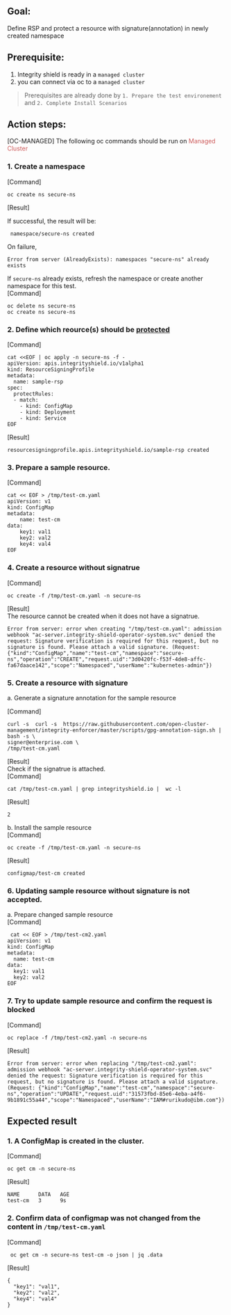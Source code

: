 ## Goal:

Define RSP and protect a resource with signature(annotation) in newly created namespace

## Prerequisite: 
1. Integrity shield is ready in a `managed cluster`
2. you can connect via oc to a `managed cluster`  
> Prerequisites are already done by `1. Prepare the test environement` and `2. Complete Install Scenarios`

## Action steps:
[OC-MANAGED] The following oc commands should be run on <font color="IndianRed"> Managed Cluster</font>

### 1. Create a namespace  

 [Command]
  ```
  oc create ns secure-ns 
  ```
  [Result]  

If successful, the result will be:
```
 namespace/secure-ns created
```
On failure, 
```
Error from server (AlreadyExists): namespaces "secure-ns" already exists
```
If `secure-ns` already exists, refresh the namespace or create another namespace for this test.   
[Command]  
```
oc delete ns secure-ns
oc create ns secure-ns
```

### 2. Define which reource(s) should be [protected](https://github.com/IBM/integrity-enforcer/blob/master/docs/README_QUICK.md#define-which-reources-should-be-protected)  
  
[Command] 

```
cat <<EOF | oc apply -n secure-ns -f -
apiVersion: apis.integrityshield.io/v1alpha1
kind: ResourceSigningProfile
metadata:
  name: sample-rsp
spec:
  protectRules:
  - match:
    - kind: ConfigMap
    - kind: Deployment
    - kind: Service
EOF
```

[Result]
```
resourcesigningprofile.apis.integrityshield.io/sample-rsp created
```

### 3. Prepare a sample resource. 

  [Command]
  ```
  cat << EOF > /tmp/test-cm.yaml
  apiVersion: v1
  kind: ConfigMap
  metadata:
    name: test-cm
  data:
    key1: val1
    key2: val2
    key4: val4
  EOF
  ```

### 4. Create a resource without signatrue  
[Command]
  ```
  oc create -f /tmp/test-cm.yaml -n secure-ns
  ```
[Result]  
The resource cannot be created when it does not have a signatrue.
```
Error from server: error when creating "/tmp/test-cm.yaml": admission webhook "ac-server.integrity-shield-operator-system.svc" denied the request: Signature verification is required for this request, but no signature is found. Please attach a valid signature. (Request: {"kind":"ConfigMap","name":"test-cm","namespace":"secure-ns","operation":"CREATE","request.uid":"3d0420fc-f53f-4de8-affc-fa67daace142","scope":"Namespaced","userName":"kubernetes-admin"})
```

### 5. Create a resource with signature   
a. Generate a signature annotation for the sample resource  

[Command]
```
curl -s  curl -s  https://raw.githubusercontent.com/open-cluster-management/integrity-enforcer/master/scripts/gpg-annotation-sign.sh | bash -s \
signer@enterprise.com \
/tmp/test-cm.yaml

```
[Result]  
Check if the signatrue is attached.  
[Command]
```
cat /tmp/test-cm.yaml | grep integrityshield.io |  wc -l
```
[Result]
```
2
```

b. Install the sample resource  
[Command]
```
oc create -f /tmp/test-cm.yaml -n secure-ns
```
[Result]
```
configmap/test-cm created
```


### 6. Updating sample resource without signature is not accepted.
a. Prepare changed sample resource  
[Command]
```
 cat << EOF > /tmp/test-cm2.yaml
apiVersion: v1
kind: ConfigMap
metadata:
  name: test-cm
data:
  key1: val1
  key2: val2
EOF
```

### 7. Try to update sample resource and confirm the request is blocked  
[Command]
```
oc replace -f /tmp/test-cm2.yaml -n secure-ns
```
[Result]
```
Error from server: error when replacing "/tmp/test-cm2.yaml": admission webhook "ac-server.integrity-shield-operator-system.svc" denied the request: Signature verification is required for this request, but no signature is found. Please attach a valid signature. (Request: {"kind":"ConfigMap","name":"test-cm","namespace":"secure-ns","operation":"UPDATE","request.uid":"31573fbd-85e6-4eba-a4f6-9b1891c55a44","scope":"Namespaced","userName":"IAM#rurikudo@ibm.com"})
```

## Expected result

### 1. A ConfigMap is created in the cluster.

[Command]
```
oc get cm -n secure-ns
```
[Result]
```
NAME      DATA   AGE
test-cm   3      9s
```

### 2. Confirm data of configmap was not changed from the content in `/tmp/test-cm.yaml`

[Command]
```
 oc get cm -n secure-ns test-cm -o json | jq .data
```

[Result] 
```
{
  "key1": "val1",
  "key2": "val2",
  "key4": "val4"
}
```


